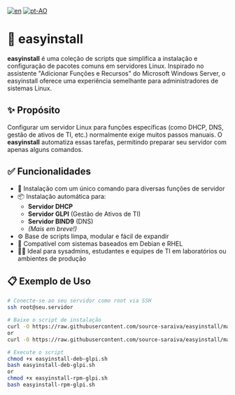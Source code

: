 [![en](https://img.shields.io/badge/lang-en-red.svg)](https://github.com/source-saraiva/easyinstall/blob/main/README.md)
[![pt-AO](https://img.shields.io/badge/lang-pt--ao-green.svg)](https://github.com/source-saraiva/easyinstall/blob/main/README.pt-AO.md)

# 🧰 easyinstall

**easyinstall** é uma coleção de scripts que simplifica a instalação e configuração de pacotes comuns em servidores Linux. Inspirado no assistente "Adicionar Funções e Recursos" do Microsoft Windows Server, o easyinstall oferece uma experiência semelhante para administradores de sistemas Linux.

## ✨ Propósito

Configurar um servidor Linux para funções específicas (como DHCP, DNS, gestão de ativos de TI, etc.) normalmente exige muitos passos manuais. O **easyinstall** automatiza essas tarefas, permitindo preparar seu servidor com apenas alguns comandos.

## ✅ Funcionalidades

- 🚀 Instalação com um único comando para diversas funções de servidor
- 📦 Instalação automática para:
  - **Servidor DHCP**
  - **Servidor GLPI** (Gestão de Ativos de TI)
  - **Servidor BIND9** (DNS)
  - *(Mais em breve!)*  
- ⚙️ Base de scripts limpa, modular e fácil de expandir
- 🧪 Compatível com sistemas baseados em Debian e RHEL
- 🧑‍💻 Ideal para sysadmins, estudantes e equipes de TI em laboratórios ou ambientes de produção

## 📋 Exemplo de Uso

```bash
# Conecte-se ao seu servidor como root via SSH
ssh root@seu.servidor

# Baixe o script de instalação
curl -O https://raw.githubusercontent.com/source-saraiva/easyinstall/main/easyinstall-deb-glpi.sh
or
curl -O https://raw.githubusercontent.com/source-saraiva/easyinstall/main/easyinstall-rpm-glpi.sh

# Execute o script
chmod +x easyinstall-deb-glpi.sh
bash easyinstall-deb-glpi.sh
or
chmod +x easyinstall-rpm-glpi.sh
bash easyinstall-rpm-glpi.sh
